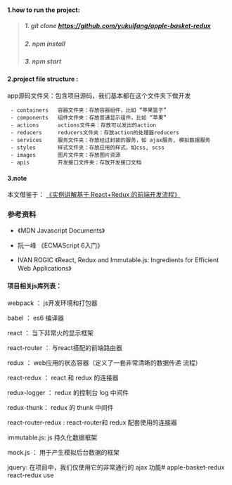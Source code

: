 #### 1.how to run the project:

 > ##### 1. git clone https://github.com/yukuifang/apple-basket-redux
 > ##### 2. npm install
 > ##### 3. npm start
 
 #### 2.project file structure :
 
 app源码文件夹：包含项目源码，我们基本都在这个文件夹下做开发
 
     - containers   容器文件夹：存放容器组件，比如 “苹果篮子”
     - components   组件文件夹：存放普通显示组件，比如 “苹果”
     - actions      actions文件夹：存放可以发出的action 
     - reducers     reducers文件夹：存放action的处理器reducers
     - services     服务文件夹：存放经过封装的服务，如 ajax服务, 模拟数据服务
     - styles       样式文件夹：存放应用的样式，如css, scss
     - images       图片文件夹：存放图片资源
     - apis         开发接口文件夹：存放开发接口文档
 
 #### 3.note
 本文借鉴于：
 [《实例讲解基于 React+Redux 的前端开发流程》](https://segmentfault.com/a/1190000005356568#articleHeader5)
 
 
### 参考资料
 - 《MDN Javascript Documents》

 - 阮一峰 《ECMAScript 6入门》

 - IVAN ROGIC 《React, Redux and Immutable.js: Ingredients for Efficient Web Applications》

#### 项目相关js库列表：

webpack ： js开发环境和打包器

babel ： es6 编译器

react ： 当下非常火的显示框架

react-router ： 与react搭配的前端路由器

redux ： web应用的状态容器（定义了一套非常清晰的数据传递 流程）

react-redux ： react 和 redux 的连接器

redux-logger ： redux 的控制台 log 中间件

redux-thunk： redux 的 thunk 中间件

react-router-redux : react-router和 redux 配套使用的连接器

immutable.js: js 持久化数据框架

mock.js ： 用于产生模拟后台数据的框架

jquery: 在项目中，我们仅使用它的非常通行的 ajax 功能# apple-basket-redux
react-redux use
